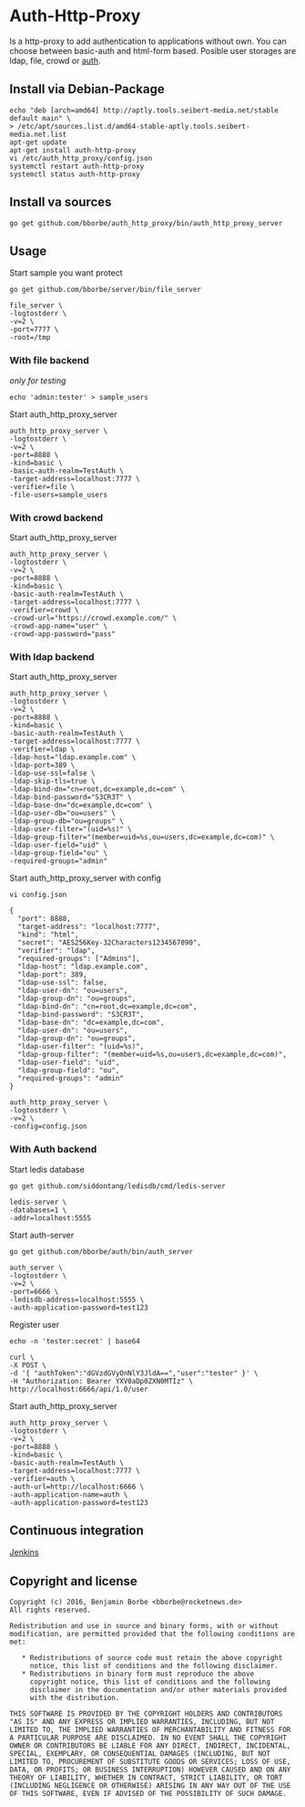 # Auth-Http-Proxy

Is a http-proxy to add authentication to applications without own. You can choose between basic-auth and html-form based. Posible user storages are ldap, file, crowd or [auth](https://github.com/bborbe/auth).  

## Install via Debian-Package

```
echo "deb [arch=amd64] http://aptly.tools.seibert-media.net/stable default main" \
> /etc/apt/sources.list.d/amd64-stable-aptly.tools.seibert-media.net.list
apt-get update
apt-get install auth-http-proxy
vi /etc/auth_http_proxy/config.json
systemctl restart auth-http-proxy
systemctl status auth-http-proxy
```

## Install va sources 

`go get github.com/bborbe/auth_http_proxy/bin/auth_http_proxy_server`

## Usage

Start sample you want protect

`go get github.com/bborbe/server/bin/file_server`

```
file_server \
-logtostderr \
-v=2 \
-port=7777 \
-root=/tmp
```

### With file backend

_only for testing_

`echo 'admin:tester' > sample_users`

Start auth_http_proxy_server

```
auth_http_proxy_server \
-logtostderr \
-v=2 \
-port=8888 \
-kind=basic \
-basic-auth-realm=TestAuth \
-target-address=localhost:7777 \
-verifier=file \
-file-users=sample_users
```

### With crowd backend

Start auth_http_proxy_server

```
auth_http_proxy_server \
-logtostderr \
-v=2 \
-port=8888 \
-kind=basic \
-basic-auth-realm=TestAuth \
-target-address=localhost:7777 \
-verifier=crowd \
-crowd-url="https://crowd.example.com/" \
-crowd-app-name="user" \
-crowd-app-password="pass" 
```

### With ldap backend

Start auth_http_proxy_server

```
auth_http_proxy_server \
-logtostderr \
-v=2 \
-port=8888 \
-kind=basic \
-basic-auth-realm=TestAuth \
-target-address=localhost:7777 \
-verifier=ldap \
-ldap-host="ldap.example.com" \
-ldap-port=389 \
-ldap-use-ssl=false \
-ldap-skip-tls=true \
-ldap-bind-dn="cn=root,dc=example,dc=com" \
-ldap-bind-password="S3CR3T" \
-ldap-base-dn="dc=example,dc=com" \
-ldap-user-db="ou=users" \
-ldap-group-db="ou=groups" \
-ldap-user-filter="(uid=%s)" \
-ldap-group-filter="(member=uid=%s,ou=users,dc=example,dc=com)" \
-ldap-user-field="uid" \
-ldap-group-field="ou" \
-required-groups="admin"
```

Start auth_http_proxy_server with config


`vi config.json`

```
{
  "port": 8888,
  "target-address": "localhost:7777",
  "kind": "html",
  "secret": "AES256Key-32Characters1234567890",
  "verifier": "ldap",
  "required-groups": ["Admins"],
  "ldap-host": "ldap.example.com",
  "ldap-port": 389,
  "ldap-use-ssl": false,
  "ldap-user-dn": "ou=users",
  "ldap-group-dn": "ou=groups",
  "ldap-bind-dn": "cn=root,dc=example,dc=com",
  "ldap-bind-password": "S3CR3T",
  "ldap-base-dn": "dc=example,dc=com",
  "ldap-user-dn": "ou=users",
  "ldap-group-dn": "ou=groups",
  "ldap-user-filter": "(uid=%s)",
  "ldap-group-filter": "(member=uid=%s,ou=users,dc=example,dc=com)",
  "ldap-user-field": "uid",
  "ldap-group-field": "ou",
  "required-groups": "admin"
}
```

```
auth_http_proxy_server \
-logtostderr \
-v=2 \
-config=config.json
```

### With Auth backend 

Start ledis database

`go get github.com/siddontang/ledisdb/cmd/ledis-server`

```
ledis-server \
-databases=1 \
-addr=localhost:5555
```

Start auth-server

`go get github.com/bborbe/auth/bin/auth_server`

```
auth_server \
-logtostderr \
-v=2 \
-port=6666 \
-ledisdb-address=localhost:5555 \
-auth-application-password=test123
```

Register user

`echo -n 'tester:secret' | base64`

```
curl \
-X POST \
-d '{ "authToken":"dGVzdGVyOnNlY3JldA==","user":"tester" }' \
-H "Authorization: Bearer YXV0aDp0ZXN0MTIz" \
http://localhost:6666/api/1.0/user
```

Start auth_http_proxy_server

```
auth_http_proxy_server \
-logtostderr \
-v=2 \
-port=8888 \
-kind=basic \
-basic-auth-realm=TestAuth \
-target-address=localhost:7777 \
-verifier=auth \
-auth-url=http://localhost:6666 \
-auth-application-name=auth \
-auth-application-password=test123
```

## Continuous integration

[Jenkins](https://jenkins.benjamin-borbe.de/job/Go-Auth-Http-Proxy/)

## Copyright and license

    Copyright (c) 2016, Benjamin Borbe <bborbe@rocketnews.de>
    All rights reserved.
    
    Redistribution and use in source and binary forms, with or without
    modification, are permitted provided that the following conditions are
    met:
    
       * Redistributions of source code must retain the above copyright
         notice, this list of conditions and the following disclaimer.
       * Redistributions in binary form must reproduce the above
         copyright notice, this list of conditions and the following
         disclaimer in the documentation and/or other materials provided
         with the distribution.

    THIS SOFTWARE IS PROVIDED BY THE COPYRIGHT HOLDERS AND CONTRIBUTORS
    "AS IS" AND ANY EXPRESS OR IMPLIED WARRANTIES, INCLUDING, BUT NOT
    LIMITED TO, THE IMPLIED WARRANTIES OF MERCHANTABILITY AND FITNESS FOR
    A PARTICULAR PURPOSE ARE DISCLAIMED. IN NO EVENT SHALL THE COPYRIGHT
    OWNER OR CONTRIBUTORS BE LIABLE FOR ANY DIRECT, INDIRECT, INCIDENTAL,
    SPECIAL, EXEMPLARY, OR CONSEQUENTIAL DAMAGES (INCLUDING, BUT NOT
    LIMITED TO, PROCUREMENT OF SUBSTITUTE GOODS OR SERVICES; LOSS OF USE,
    DATA, OR PROFITS; OR BUSINESS INTERRUPTION) HOWEVER CAUSED AND ON ANY
    THEORY OF LIABILITY, WHETHER IN CONTRACT, STRICT LIABILITY, OR TORT
    (INCLUDING NEGLIGENCE OR OTHERWISE) ARISING IN ANY WAY OUT OF THE USE
    OF THIS SOFTWARE, EVEN IF ADVISED OF THE POSSIBILITY OF SUCH DAMAGE.
